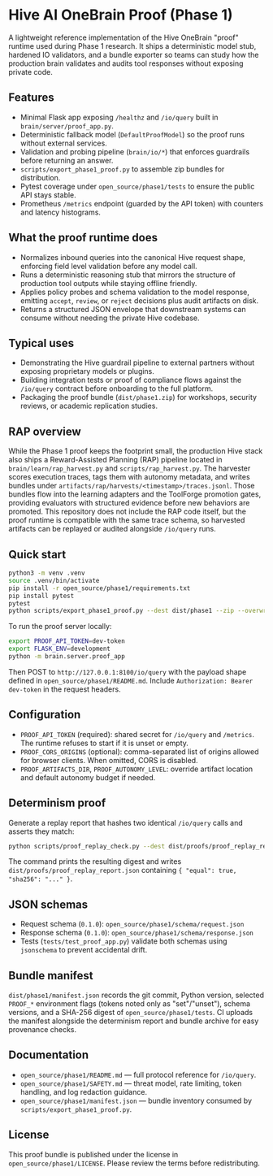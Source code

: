 # Hive AI OneBrain Proof (Phase 1)

A lightweight reference implementation of the Hive OneBrain "proof" runtime used during Phase 1 research. It ships a deterministic model stub, hardened IO validators, and a bundle exporter so teams can study how the production brain validates and audits tool responses without exposing private code.

## Features

- Minimal Flask app exposing `/healthz` and `/io/query` built in `brain/server/proof_app.py`.
- Deterministic fallback model (`DefaultProofModel`) so the proof runs without external services.
- Validation and probing pipeline (`brain/io/*`) that enforces guardrails before returning an answer.
- `scripts/export_phase1_proof.py` to assemble zip bundles for distribution.
- Pytest coverage under `open_source/phase1/tests` to ensure the public API stays stable.
- Prometheus `/metrics` endpoint (guarded by the API token) with counters and latency histograms.

## What the proof runtime does

- Normalizes inbound queries into the canonical Hive request shape, enforcing field level validation before any model call.
- Runs a deterministic reasoning stub that mirrors the structure of production tool outputs while staying offline friendly.
- Applies policy probes and schema validation to the model response, emitting `accept`, `review`, or `reject` decisions plus audit artifacts on disk.
- Returns a structured JSON envelope that downstream systems can consume without needing the private Hive codebase.

## Typical uses

- Demonstrating the Hive guardrail pipeline to external partners without exposing proprietary models or plugins.
- Building integration tests or proof of compliance flows against the `/io/query` contract before onboarding to the full platform.
- Packaging the proof bundle (`dist/phase1.zip`) for workshops, security reviews, or academic replication studies.

## RAP overview

While the Phase 1 proof keeps the footprint small, the production Hive stack also ships a Reward-Assisted Planning (RAP) pipeline located in `brain/learn/rap_harvest.py` and `scripts/rap_harvest.py`. The harvester scores execution traces, tags them with autonomy metadata, and writes bundles under `artifacts/rap/harvests/<timestamp>/traces.jsonl`. Those bundles flow into the learning adapters and the ToolForge promotion gates, providing evaluators with structured evidence before new behaviors are promoted. This repository does not include the RAP code itself, but the proof runtime is compatible with the same trace schema, so harvested artifacts can be replayed or audited alongside `/io/query` runs.

## Quick start

```bash
python3 -m venv .venv
source .venv/bin/activate
pip install -r open_source/phase1/requirements.txt
pip install pytest
pytest
python scripts/export_phase1_proof.py --dest dist/phase1 --zip --overwrite
```

To run the proof server locally:

```bash
export PROOF_API_TOKEN=dev-token
export FLASK_ENV=development
python -m brain.server.proof_app
```

Then POST to `http://127.0.0.1:8100/io/query` with the payload shape defined in `open_source/phase1/README.md`. Include `Authorization: Bearer dev-token` in the request headers.

## Configuration

- `PROOF_API_TOKEN` (required): shared secret for `/io/query` and `/metrics`. The runtime refuses to start if it is unset or empty.
- `PROOF_CORS_ORIGINS` (optional): comma-separated list of origins allowed for browser clients. When omitted, CORS is disabled.
- `PROOF_ARTIFACTS_DIR`, `PROOF_AUTONOMY_LEVEL`: override artifact location and default autonomy budget if needed.

## Determinism proof

Generate a replay report that hashes two identical `/io/query` calls and asserts they match:

```bash
python scripts/proof_replay_check.py --dest dist/proofs/proof_replay_report.json
```

The command prints the resulting digest and writes `dist/proofs/proof_replay_report.json` containing `{ "equal": true, "sha256": "..." }`.

## JSON schemas

- Request schema (`0.1.0`): `open_source/phase1/schema/request.json`
- Response schema (`0.1.0`): `open_source/phase1/schema/response.json`
- Tests (`tests/test_proof_app.py`) validate both schemas using `jsonschema` to prevent accidental drift.

## Bundle manifest

`dist/phase1/manifest.json` records the git commit, Python version, selected `PROOF_*` environment flags (tokens noted only as "set"/"unset"), schema versions, and a SHA-256 digest of `open_source/phase1/tests`. CI uploads the manifest alongside the determinism report and bundle archive for easy provenance checks.

## Documentation

- `open_source/phase1/README.md` — full protocol reference for `/io/query`.
- `open_source/phase1/SAFETY.md` — threat model, rate limiting, token handling, and log redaction guidance.
- `open_source/phase1/manifest.json` — bundle inventory consumed by `scripts/export_phase1_proof.py`.

## License

This proof bundle is published under the license in `open_source/phase1/LICENSE`. Please review the terms before redistributing.
